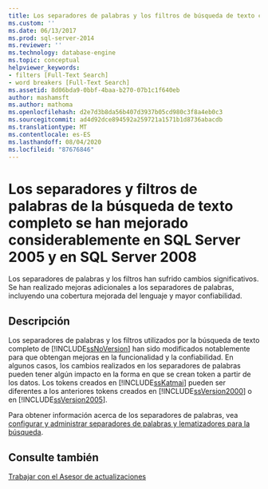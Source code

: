 ```yaml
---
title: Los separadores de palabras y los filtros de búsqueda de texto completo se han mejorado significativamente en SQL Server 2005 y SQL Server 2008 | Microsoft Docs
ms.custom: ''
ms.date: 06/13/2017
ms.prod: sql-server-2014
ms.reviewer: ''
ms.technology: database-engine
ms.topic: conceptual
helpviewer_keywords:
- filters [Full-Text Search]
- word breakers [Full-Text Search]
ms.assetid: 8d06bda9-0bbf-4baa-b270-07b1c1f640eb
author: mashamsft
ms.author: mathoma
ms.openlocfilehash: d2e7d3b8da56b407d3937b05cd980c3f8a4eb0c3
ms.sourcegitcommit: ad4d92dce894592a259721a1571b1d8736abacdb
ms.translationtype: MT
ms.contentlocale: es-ES
ms.lasthandoff: 08/04/2020
ms.locfileid: "87676846"
---
```

# <a name="full-text-search-word-breakers-and-filters-significantly-improved-in-sql-server-2005-and-sql-server-2008"></a>Los separadores y filtros de palabras de la búsqueda de texto completo se han mejorado considerablemente en SQL Server 2005 y en SQL Server 2008
  Los separadores de palabras y los filtros han sufrido cambios significativos. Se han realizado mejoras adicionales a los separadores de palabras, incluyendo una cobertura mejorada del lenguaje y mayor confiabilidad.  
  
## <a name="description"></a>Descripción  
 Los separadores de palabras y los filtros utilizados por la búsqueda de texto completo de [!INCLUDE[ssNoVersion](../../includes/ssnoversion-md.md)] han sido modificados notablemente para que obtengan mejoras en la funcionalidad y la confiabilidad. En algunos casos, los cambios realizados en los separadores de palabras pueden tener algún impacto en la forma en que se crean token a partir de los datos. Los tokens creados en [!INCLUDE[ssKatmai](../../includes/sskatmai-md.md)] pueden ser diferentes a los anteriores tokens creados en [!INCLUDE[ssVersion2000](../../includes/ssversion2000-md.md)] o en [!INCLUDE[ssVersion2005](../../includes/ssversion2005-md.md)].  
  
 Para obtener información acerca de los separadores de palabras, vea [configurar y administrar separadores de palabras y lematizadores para la búsqueda](../../relational-databases/search/configure-and-manage-word-breakers-and-stemmers-for-search.md).  
  
## <a name="see-also"></a>Consulte también  
 [Trabajar con el Asesor de actualizaciones](../../../2014/sql-server/install/working-with-upgrade-advisor.md)  
  
  
